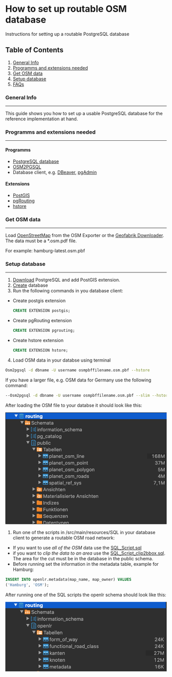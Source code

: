 # How to set up routable OSM database

Instructions for setting up a routable PostgreSQL database

## Table of Contents
1. [General Info](#general-info)
2. [Programms and extensions needed](#programms)
3. [Get OSM data](#osmdata)
4. [Setup database](#database_setup)
5. [FAQs](#faqs)


### General Info
***
This guide shows you how to set up a usable PostgreSQL database for the reference implementation at hand.

### Programms and extensions needed
***
#### Programms
+ [PostgreSQL database](https://www.postgresql.org)
+ [OSM2PGSQL](https://osm2pgsql.org)
+ Database client, e.g. [DBeaver](https://dbeaver.com), [pgAdmin](https://www.pgadmin.org)
#### Extensions
+ [PostGIS](http://postgis.net)
+ [pgRouting](https://pgrouting.org)
+ [hstore](hstore)

### Get OSM data 
***
Load [OpenStreetMap](https://www.openstreetmap.org/#map=6/51.330/10.453) from the OSM Exporter or the [Geofabrik Downloader](https://download.geofabrik.de). The data must be a *.osm.pdf file. 

For example: hamburg-latest.osm.pbf

### Setup database
***
1. [Download](https://www.postgresql.org/download/) PostgreSQL and add PostGIS extension.
2. [Create](https://www.postgresql.org/docs/9.0/tutorial-createdb.html) database
3. Run the following commands in you database client: 

+ Create postgis extension
  ```sql 
  CREATE EXTENSION postgis;
  ```
+ Create pgRouting extension
  ```sql 
  CREATE EXTENSION pgrouting;
  ```
+ Create hstore extension
  ```sql 
  CREATE EXTENSION hstore;
  ```
4. Load OSM data in your databse using terminal
```bash
Osm2pgsql -d dbname -U username osmpbffilename.osm.pbf --hstore
```
If you have a larger file, e.g. OSM data for Germany use the following command: 
```bash
--Osm2pgsql -d dbname -U username osmpbffilename.osm.pbf --slim --hstore
```

After loading the OSM file to your databse it should look like this: 

![LoadedOSMData](src/main/resources/Screenshots/osm2pgsql.png)

1. Run one of the scripts in /src/main/resources/SQL in your database client to generate a routable OSM road network:
* If you want to use *all of the OSM* data use the [SQL_Script.sql](src/main/resources/SQL/SQL_Script.sql)
* if you want to *clip the data to an area* use the [SQL_Script_clip2bbox.sql](src/main/resources/SQL/SQL_Script.sql). The area for the cut must be in the database in the public schema. 
* Before running set the information in the metadata table, example for Hamburg: 
```sql
INSERT INTO openlr.metadata(map_name, map_owner) VALUES 
('Hamburg', 'OSM');
```

After running one of the SQL scripts the openlr schema should look like this: 

![OpenLRShema](src/main/resources/Screenshots/tables.png)





